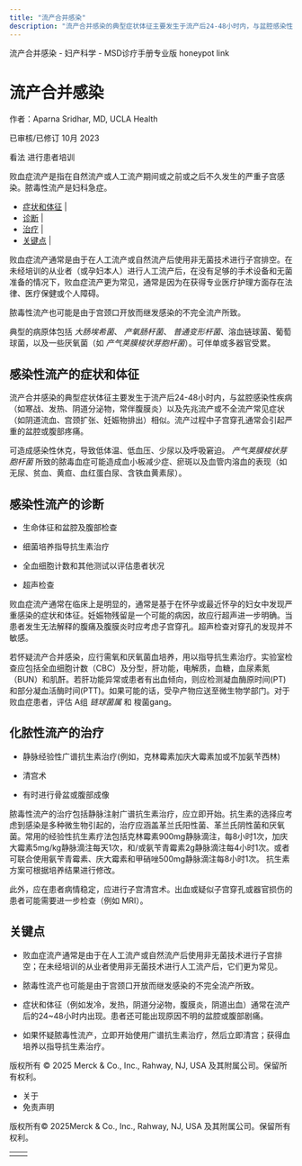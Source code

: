 ```yaml
---
title: "流产合并感染"
description: "流产合并感染的典型症状体征主要发生于流产后24-48小时内，与盆腔感染性疾病（如寒战、发热、阴道分泌物，常伴腹膜炎）以及先兆流产或不全流产常见症状（如阴道流血、宫颈扩张、妊娠物排出）相似。流产过程中子宫穿孔通常会引起严重的盆腔或腹部疼痛。"
---
```


﻿流产合并感染 \- 妇产科学 \- MSD诊疗手册专业版 honeypot link

# 流产合并感染

作者：Aparna Sridhar, MD, UCLA Health

已审核/已修订 10月 2023

看法 进行患者培训

败血症流产是指在自然流产或人工流产期间或之前或之后不久发生的严重子宫感染。脓毒性流产是妇科急症。

- [症状和体征](#症状和体征_v8520705_zh) \|
- [诊断](#诊断_v8520710_zh) \|
- [治疗](#治疗_v8520721_zh) \|
- [关键点](#关键点_v43824510_zh) \|

败血症流产通常是由于在人工流产或自然流产后使用非无菌技术进行子宫排空。在未经培训的从业者（或孕妇本人）进行人工流产后，在没有足够的手术设备和无菌准备的情况下，败血症流产更为常见，通常是因为在获得专业医疗护理方面存在法律、医疗保健或个人障碍。

脓毒性流产也可能是由于宫颈口开放而继发感染的不完全流产所致。

典型的病原体包括 _大肠埃希菌_、 _产氧肠杆菌_、 _普通变形杆菌_、溶血链球菌、葡萄球菌，以及一些厌氧菌（如 _产气荚膜梭状芽胞杆菌_）。可伴单或多器官受累。

## 感染性流产的症状和体征

流产合并感染的典型症状体征主要发生于流产后24-48小时内，与盆腔感染性疾病（如寒战、发热、阴道分泌物，常伴腹膜炎）以及先兆流产或不全流产常见症状（如阴道流血、宫颈扩张、妊娠物排出）相似。流产过程中子宫穿孔通常会引起严重的盆腔或腹部疼痛。

可造成感染性休克，导致低体温、低血压、少尿以及呼吸窘迫。 _产气荚膜梭状芽胞杆菌_ 所致的脓毒血症可能造成血小板减少症、瘀斑以及血管内溶血的表现（如无尿、贫血、黄疸、血红蛋白尿、含铁血黄素尿）。

## 感染性流产的诊断

- 生命体征和盆腔及腹部检查

- 细菌培养指导抗生素治疗

- 全血细胞计数和其他测试以评估患者状况

- 超声检查


败血症流产通常在临床上是明显的，通常是基于在怀孕或最近怀孕的妇女中发现严重感染的症状和体征。妊娠物残留是一个可能的病因，故应行超声进一步明确。当患者发生无法解释的腹痛及腹膜炎时应考虑子宫穿孔。超声检查对穿孔的发现并不敏感。

若怀疑流产合并感染，应行需氧和厌氧菌血培养，用以指导抗生素治疗。实验室检查应包括全血细胞计数（CBC）及分型，肝功能，电解质，血糖，血尿素氮（BUN）和肌酐。若肝功能异常或患者有出血倾向，则应检测凝血酶原时间(PT)和部分凝血活酶时间(PTT)。如果可能的话，受孕产物应送至微生物学部门。对于败血症患者，评估 A组 _链球菌属_ 和 梭菌gang。

## 化脓性流产的治疗

- 静脉经验性广谱抗生素治疗(例如，克林霉素加庆大霉素加或不加氨苄西林)

- 清宫术

- 有时进行骨盆或腹部成像


脓毒性流产的治疗包括静脉注射广谱抗生素治疗，应立即开始。抗生素的选择应考虑到感染是多种微生物引起的，治疗应涵盖革兰氏阳性菌、革兰氏阴性菌和厌氧菌。常用的经验性抗生素疗法包括克林霉素900mg静脉滴注，每8小时1次，加庆大霉素5mg/kg静脉滴注每天1次，和/或氨苄青霉素2g静脉滴注每4小时1次。或者可联合使用氨苄青霉素、庆大霉素和甲硝唑500mg静脉滴注每8小时1次。 抗生素方案可根据培养结果进行修改。

此外，应在患者病情稳定，应进行子宫清宫术。出血或疑似子宫穿孔或器官损伤的患者可能需要进一步检查（例如 MRI）。

## 关键点

- 败血症流产通常是由于在人工流产或自然流产后使用非无菌技术进行子宫排空；在未经培训的从业者使用非无菌技术进行人工流产后，它们更为常见。

- 脓毒性流产也可能是由于宫颈口开放而继发感染的不完全流产所致。

- 症状和体征（例如发冷，发热，阴道分泌物，腹膜炎，阴道出血）通常在流产后的24~48小时内出现。患者还可能出现原因不明的盆腔或腹部剧痛。

- 如果怀疑脓毒性流产，立即开始使用广谱抗生素治疗，然后立即清宫；获得血培养以指导抗生素治疗。




版权所有 © 2025
Merck & Co., Inc., Rahway, NJ, USA 及其附属公司。保留所有权利。

- 关于
- 免责声明

版权所有© 2025Merck & Co., Inc., Rahway, NJ, USA 及其附属公司。保留所有权利。

|     |     |
| --- | --- |
|  |  |